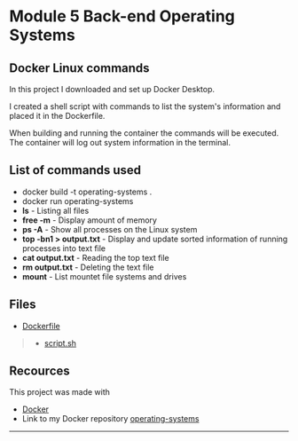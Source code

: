 # Module 5 Back-end Operating Systems
## Docker Linux commands

In this project I downloaded and set up Docker Desktop.

I created a shell script with commands to list the system's information and placed it in the Dockerfile. 

When building and running the container the commands will be executed. The container will log out system  information in the terminal. 

## List of commands used
+ docker build -t operating-systems .
+ docker run operating-systems
+ **ls** - Listing all files
+ **free -m** - Display amount of memory
+ **ps -A** - Show all processes on the Linux system
+ **top -bn1 > output.txt** - Display and update sorted information of running processes into text file
+ **cat output.txt** - Reading the top text file
+ **rm output.txt** - Deleting the text file
+ **mount** - List mountet file systems and drives

## Files
+ [Dockerfile](Dockerfile) 
> + [script.sh](script.sh)

## Recources
This project was made with 
+ [Docker](https://www.docker.com)
+ Link to my Docker repository [operating-systems](https://hub.docker.com/layers/133140055/iriselva/operating-systems/latest/images/sha256-875175fe4841ebba3a93f7cf7cfdde16cd82ed33e69cf642c063bf5b53a0b138?context=explore)


---